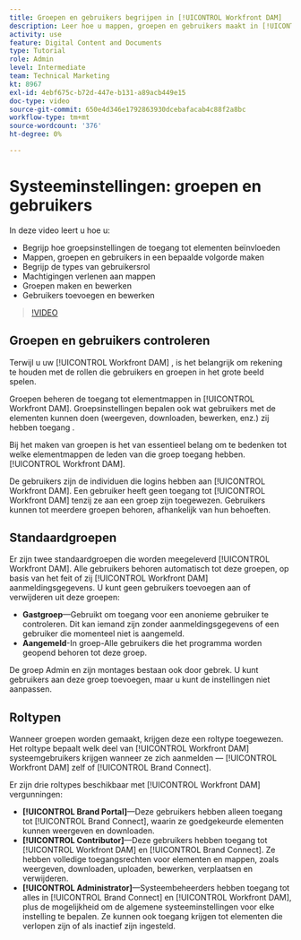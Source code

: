 ```yaml
---
title: Groepen en gebruikers begrijpen in [!UICONTROL Workfront DAM]
description: Leer hoe u mappen, groepen en gebruikers maakt in [!UICONTROL Workfront DAM]. Begrijp de types van gebruikersrol en verlenen toestemmingen aan omslagen.
activity: use
feature: Digital Content and Documents
type: Tutorial
role: Admin
level: Intermediate
team: Technical Marketing
kt: 8967
exl-id: 4ebf675c-b72d-447e-b131-a89acb449e15
doc-type: video
source-git-commit: 650e4d346e1792863930dcebafacab4c88f2a8bc
workflow-type: tm+mt
source-wordcount: '376'
ht-degree: 0%

---
```


# Systeeminstellingen: groepen en gebruikers

In deze video leert u hoe u:

* Begrijp hoe groepsinstellingen de toegang tot elementen beïnvloeden
* Mappen, groepen en gebruikers in een bepaalde volgorde maken
* Begrijp de types van gebruikersrol
* Machtigingen verlenen aan mappen
* Groepen maken en bewerken
* Gebruikers toevoegen en bewerken

>[!VIDEO](https://video.tv.adobe.com/v/335230/?quality=12&learn=on)

## Groepen en gebruikers controleren

Terwijl u uw [!UICONTROL Workfront DAM] , is het belangrijk om rekening te houden met de rollen die gebruikers en groepen in het grote beeld spelen.

Groepen beheren de toegang tot elementmappen in [!UICONTROL Workfront DAM]. Groepsinstellingen bepalen ook wat gebruikers met de elementen kunnen doen (weergeven, downloaden, bewerken, enz.) zij hebben toegang .

Bij het maken van groepen is het van essentieel belang om te bedenken tot welke elementmappen de leden van die groep toegang hebben. [!UICONTROL Workfront DAM].

De gebruikers zijn de individuen die logins hebben aan [!UICONTROL Workfront DAM]. Een gebruiker heeft geen toegang tot [!UICONTROL Workfront DAM] tenzij ze aan een groep zijn toegewezen. Gebruikers kunnen tot meerdere groepen behoren, afhankelijk van hun behoeften.

## Standaardgroepen

Er zijn twee standaardgroepen die worden meegeleverd [!UICONTROL Workfront DAM]. Alle gebruikers behoren automatisch tot deze groepen, op basis van het feit of zij [!UICONTROL Workfront DAM] aanmeldingsgegevens. U kunt geen gebruikers toevoegen aan of verwijderen uit deze groepen:

* **Gastgroep**—Gebruikt om toegang voor een anonieme gebruiker te controleren. Dit kan iemand zijn zonder aanmeldingsgegevens of een gebruiker die momenteel niet is aangemeld.
* **Aangemeld**-In groep-Alle gebruikers die het programma worden geopend behoren tot deze groep.

De groep Admin en zijn montages bestaan ook door gebrek. U kunt gebruikers aan deze groep toevoegen, maar u kunt de instellingen niet aanpassen.

## Roltypen

Wanneer groepen worden gemaakt, krijgen deze een roltype toegewezen. Het roltype bepaalt welk deel van [!UICONTROL Workfront DAM] systeemgebruikers krijgen wanneer ze zich aanmelden — [!UICONTROL Workfront DAM] zelf of [!UICONTROL Brand Connect].

Er zijn drie roltypes beschikbaar met [!UICONTROL Workfront DAM] vergunningen:

* **[!UICONTROL Brand Portal]**—Deze gebruikers hebben alleen toegang tot [!UICONTROL Brand Connect], waarin ze goedgekeurde elementen kunnen weergeven en downloaden.
* **[!UICONTROL Contributor]**—Deze gebruikers hebben toegang tot [!UICONTROL Workfront DAM] en [!UICONTROL Brand Connect]. Ze hebben volledige toegangsrechten voor elementen en mappen, zoals weergeven, downloaden, uploaden, bewerken, verplaatsen en verwijderen.
* **[!UICONTROL Administrator]**—Systeembeheerders hebben toegang tot alles in [!UICONTROL Brand Connect] en [!UICONTROL Workfront DAM], plus de mogelijkheid om de algemene systeeminstellingen voor elke instelling te bepalen. Ze kunnen ook toegang krijgen tot elementen die verlopen zijn of als inactief zijn ingesteld.

<!-- 
Learn more graphic & documentation article link, below
* Understanding the difference between Workfront licenses and Workfront DAM role types
* -->
